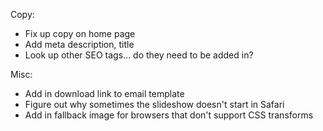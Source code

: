 Copy:
  - Fix up copy on home page
  - Add meta description, title
  - Look up other SEO tags... do they need to be added in?

Misc:
  - Add in download link to email template
  - Figure out why sometimes the slideshow doesn't start in Safari
  - Add in fallback image for browsers that don't support CSS transforms
